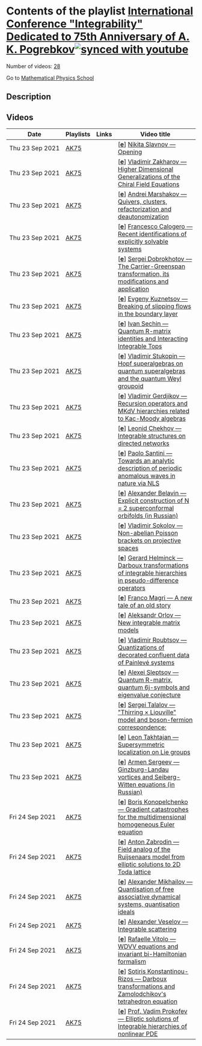 # Contents of the playlist [International Conference "Integrability" Dedicated to 75th Anniversary of A. K. Pogrebkov](https://www.youtube.com/playlist?list=PLLGkFbxve673YBRC8H2DunNGa1ECo5Y5V)[![synced with youtube](https://img.shields.io/github/last-commit/mathphysschool/mathphysschool.github.io/autoupdate1?label=synced%20with%20youtube)](#)

Number of videos: [28](#videos)

Go to [Mathematical Physics School](../README.md)

## Description



## Videos

|Date|Playlists|Links|Video title|
|---|---|---|---|
| Thu&nbsp;23&nbsp;Sep&nbsp;2021 | [AK75](../playlists/AK75 "International Conference &#34;Integrability&#34; Dedicated to 75th Anniversary of A. K. Pogrebkov") |  | [[**e**](https://studio.youtube.com/video/TH4d9KWUNsw/edit "Edit")] [Nikita Slavnov — Opening](https://www.youtube.com/watch?v=TH4d9KWUNsw&list=PLLGkFbxve673YBRC8H2DunNGa1ECo5Y5V) |
| Thu&nbsp;23&nbsp;Sep&nbsp;2021 | [AK75](../playlists/AK75 "International Conference &#34;Integrability&#34; Dedicated to 75th Anniversary of A. K. Pogrebkov") |  | [[**e**](https://studio.youtube.com/video/EUEE_qclP9A/edit "Edit")] [Vladimir Zakharov — Higher Dimensional Generalizations of the Chiral Field Equations](https://www.youtube.com/watch?v=EUEE_qclP9A&list=PLLGkFbxve673YBRC8H2DunNGa1ECo5Y5V) |
| Thu&nbsp;23&nbsp;Sep&nbsp;2021 | [AK75](../playlists/AK75 "International Conference &#34;Integrability&#34; Dedicated to 75th Anniversary of A. K. Pogrebkov") |  | [[**e**](https://studio.youtube.com/video/ZFpiT0Uixcg/edit "Edit")] [Andrei Marshakov — Quivers, clusters, refactorization and deautonomization](https://www.youtube.com/watch?v=ZFpiT0Uixcg&list=PLLGkFbxve673YBRC8H2DunNGa1ECo5Y5V) |
| Thu&nbsp;23&nbsp;Sep&nbsp;2021 | [AK75](../playlists/AK75 "International Conference &#34;Integrability&#34; Dedicated to 75th Anniversary of A. K. Pogrebkov") |  | [[**e**](https://studio.youtube.com/video/UIOHYv9yas0/edit "Edit")] [Francesco Calogero — Recent identifications of explicitly solvable systems](https://www.youtube.com/watch?v=UIOHYv9yas0&list=PLLGkFbxve673YBRC8H2DunNGa1ECo5Y5V "Recent identifications of explicitly solvable systems of nonlinear Ordinary &#013;Differential Equations (ODEs), Difference Equations (DEs) and other recursions") |
| Thu&nbsp;23&nbsp;Sep&nbsp;2021 | [AK75](../playlists/AK75 "International Conference &#34;Integrability&#34; Dedicated to 75th Anniversary of A. K. Pogrebkov") |  | [[**e**](https://studio.youtube.com/video/WSlzxHnLLAQ/edit "Edit")] [Sergei Dobrokhotov — The Carrier-Greenspan transformation, its modifications and application](https://www.youtube.com/watch?v=WSlzxHnLLAQ&list=PLLGkFbxve673YBRC8H2DunNGa1ECo5Y5V "The Carrier-Greenspan transformation, its modifications and application in problems about waves in basins with gentle shores.") |
| Thu&nbsp;23&nbsp;Sep&nbsp;2021 | [AK75](../playlists/AK75 "International Conference &#34;Integrability&#34; Dedicated to 75th Anniversary of A. K. Pogrebkov") |  | [[**e**](https://studio.youtube.com/video/lVWYOMRlblA/edit "Edit")] [Evgeny Kuznetsov — Breaking of slipping flows in the boundary layer](https://www.youtube.com/watch?v=lVWYOMRlblA&list=PLLGkFbxve673YBRC8H2DunNGa1ECo5Y5V) |
| Thu&nbsp;23&nbsp;Sep&nbsp;2021 | [AK75](../playlists/AK75 "International Conference &#34;Integrability&#34; Dedicated to 75th Anniversary of A. K. Pogrebkov") |  | [[**e**](https://studio.youtube.com/video/KVD0cuU60L4/edit "Edit")] [Ivan Sechin — Quantum R-matrix identities and Interacting Integrable Tops](https://www.youtube.com/watch?v=KVD0cuU60L4&list=PLLGkFbxve673YBRC8H2DunNGa1ECo5Y5V) |
| Thu&nbsp;23&nbsp;Sep&nbsp;2021 | [AK75](../playlists/AK75 "International Conference &#34;Integrability&#34; Dedicated to 75th Anniversary of A. K. Pogrebkov") |  | [[**e**](https://studio.youtube.com/video/47JAQOB04mk/edit "Edit")] [Vladimir Stukopin — Hopf superalgebras on quantum superalgebras and the quantum Weyl groupoid](https://www.youtube.com/watch?v=47JAQOB04mk&list=PLLGkFbxve673YBRC8H2DunNGa1ECo5Y5V) |
| Thu&nbsp;23&nbsp;Sep&nbsp;2021 | [AK75](../playlists/AK75 "International Conference &#34;Integrability&#34; Dedicated to 75th Anniversary of A. K. Pogrebkov") |  | [[**e**](https://studio.youtube.com/video/rLyqmacg4vk/edit "Edit")] [Vladimir Gerdjikov — Recursion operators and MKdV hierarchies related to Kac-Moody algebras](https://www.youtube.com/watch?v=rLyqmacg4vk&list=PLLGkFbxve673YBRC8H2DunNGa1ECo5Y5V) |
| Thu&nbsp;23&nbsp;Sep&nbsp;2021 | [AK75](../playlists/AK75 "International Conference &#34;Integrability&#34; Dedicated to 75th Anniversary of A. K. Pogrebkov") |  | [[**e**](https://studio.youtube.com/video/2AcvkgloSl8/edit "Edit")] [Leonid Chekhov —  Integrable structures on directed networks](https://www.youtube.com/watch?v=2AcvkgloSl8&list=PLLGkFbxve673YBRC8H2DunNGa1ECo5Y5V) |
| Thu&nbsp;23&nbsp;Sep&nbsp;2021 | [AK75](../playlists/AK75 "International Conference &#34;Integrability&#34; Dedicated to 75th Anniversary of A. K. Pogrebkov") |  | [[**e**](https://studio.youtube.com/video/FDqe5JklRYA/edit "Edit")] [Paolo Santini —  Towards an analytic description of periodic anomalous waves in nature via NLS](https://www.youtube.com/watch?v=FDqe5JklRYA&list=PLLGkFbxve673YBRC8H2DunNGa1ECo5Y5V) |
| Thu&nbsp;23&nbsp;Sep&nbsp;2021 | [AK75](../playlists/AK75 "International Conference &#34;Integrability&#34; Dedicated to 75th Anniversary of A. K. Pogrebkov") |  | [[**e**](https://studio.youtube.com/video/KCyKMpWgsoA/edit "Edit")] [Alexander Belavin —  Explicit construction of N = 2 superconformal orbifolds (in Russian)](https://www.youtube.com/watch?v=KCyKMpWgsoA&list=PLLGkFbxve673YBRC8H2DunNGa1ECo5Y5V) |
| Thu&nbsp;23&nbsp;Sep&nbsp;2021 | [AK75](../playlists/AK75 "International Conference &#34;Integrability&#34; Dedicated to 75th Anniversary of A. K. Pogrebkov") |  | [[**e**](https://studio.youtube.com/video/Mfhuj9Q_UQQ/edit "Edit")] [Vladimir Sokolov — Non-abelian Poisson brackets on projective spaces](https://www.youtube.com/watch?v=Mfhuj9Q_UQQ&list=PLLGkFbxve673YBRC8H2DunNGa1ECo5Y5V) |
| Thu&nbsp;23&nbsp;Sep&nbsp;2021 | [AK75](../playlists/AK75 "International Conference &#34;Integrability&#34; Dedicated to 75th Anniversary of A. K. Pogrebkov") |  | [[**e**](https://studio.youtube.com/video/r4doXqpUA0M/edit "Edit")] [Gerard Helminck — Darboux transformations of integrable hierarchies in  pseudo-difference operators](https://www.youtube.com/watch?v=r4doXqpUA0M&list=PLLGkFbxve673YBRC8H2DunNGa1ECo5Y5V) |
| Thu&nbsp;23&nbsp;Sep&nbsp;2021 | [AK75](../playlists/AK75 "International Conference &#34;Integrability&#34; Dedicated to 75th Anniversary of A. K. Pogrebkov") |  | [[**e**](https://studio.youtube.com/video/Ibf4QhzZC70/edit "Edit")] [Franco Magri —  A new tale of an old story](https://www.youtube.com/watch?v=Ibf4QhzZC70&list=PLLGkFbxve673YBRC8H2DunNGa1ECo5Y5V) |
| Thu&nbsp;23&nbsp;Sep&nbsp;2021 | [AK75](../playlists/AK75 "International Conference &#34;Integrability&#34; Dedicated to 75th Anniversary of A. K. Pogrebkov") |  | [[**e**](https://studio.youtube.com/video/MVPx_cAWaE8/edit "Edit")] [Aleksandr Orlov — New integrable matrix models](https://www.youtube.com/watch?v=MVPx_cAWaE8&list=PLLGkFbxve673YBRC8H2DunNGa1ECo5Y5V) |
| Thu&nbsp;23&nbsp;Sep&nbsp;2021 | [AK75](../playlists/AK75 "International Conference &#34;Integrability&#34; Dedicated to 75th Anniversary of A. K. Pogrebkov") |  | [[**e**](https://studio.youtube.com/video/73G-a7eiPzQ/edit "Edit")] [Vladimir Roubtsov — Quantizations of decorated confluent data of Painlevé systems](https://www.youtube.com/watch?v=73G-a7eiPzQ&list=PLLGkFbxve673YBRC8H2DunNGa1ECo5Y5V "Quantizations of decorated confluent data of Painlevé systems and degenerations of Del Pezzo surfaces") |
| Thu&nbsp;23&nbsp;Sep&nbsp;2021 | [AK75](../playlists/AK75 "International Conference &#34;Integrability&#34; Dedicated to 75th Anniversary of A. K. Pogrebkov") |  | [[**e**](https://studio.youtube.com/video/yY_jZGE8f_8/edit "Edit")] [Alexei Sleptsov —  Quantum R-matrix, quantum 6j-symbols and eigenvalue conjecture](https://www.youtube.com/watch?v=yY_jZGE8f_8&list=PLLGkFbxve673YBRC8H2DunNGa1ECo5Y5V) |
| Thu&nbsp;23&nbsp;Sep&nbsp;2021 | [AK75](../playlists/AK75 "International Conference &#34;Integrability&#34; Dedicated to 75th Anniversary of A. K. Pogrebkov") |  | [[**e**](https://studio.youtube.com/video/Rmd0Vh4VQJ8/edit "Edit")] [Sergei Talalov — &#34;Thirring × Liouville&#34; model and boson-fermion correspondence:](https://www.youtube.com/watch?v=Rmd0Vh4VQJ8&list=PLLGkFbxve673YBRC8H2DunNGa1ECo5Y5V "&#34;Thirring × Liouville&#34; model and boson-fermion correspondence: the application to string-like dynamical systems") |
| Thu&nbsp;23&nbsp;Sep&nbsp;2021 | [AK75](../playlists/AK75 "International Conference &#34;Integrability&#34; Dedicated to 75th Anniversary of A. K. Pogrebkov") |  | [[**e**](https://studio.youtube.com/video/eXvjhc99XRY/edit "Edit")] [Leon Takhtajan — Supersymmetric localization on Lie groups](https://www.youtube.com/watch?v=eXvjhc99XRY&list=PLLGkFbxve673YBRC8H2DunNGa1ECo5Y5V) |
| Thu&nbsp;23&nbsp;Sep&nbsp;2021 | [AK75](../playlists/AK75 "International Conference &#34;Integrability&#34; Dedicated to 75th Anniversary of A. K. Pogrebkov") |  | [[**e**](https://studio.youtube.com/video/jprg21D52WE/edit "Edit")] [Armen Sergeev —  Ginzburg-Landau vortices and Seiberg-Witten equations (in Russian)](https://www.youtube.com/watch?v=jprg21D52WE&list=PLLGkFbxve673YBRC8H2DunNGa1ECo5Y5V) |
| Fri&nbsp;24&nbsp;Sep&nbsp;2021 | [AK75](../playlists/AK75 "International Conference &#34;Integrability&#34; Dedicated to 75th Anniversary of A. K. Pogrebkov") |  | [[**e**](https://studio.youtube.com/video/3mquniSmMBY/edit "Edit")] [Boris Konopelchenko — Gradient catastrophes for the multidimensional homogeneous Euler equation](https://www.youtube.com/watch?v=3mquniSmMBY&list=PLLGkFbxve673YBRC8H2DunNGa1ECo5Y5V) |
| Fri&nbsp;24&nbsp;Sep&nbsp;2021 | [AK75](../playlists/AK75 "International Conference &#34;Integrability&#34; Dedicated to 75th Anniversary of A. K. Pogrebkov") |  | [[**e**](https://studio.youtube.com/video/RKK1RUURn8w/edit "Edit")] [Anton Zabrodin —  Field analog of the Ruijsenaars model from elliptic solutions to 2D Toda lattice](https://www.youtube.com/watch?v=RKK1RUURn8w&list=PLLGkFbxve673YBRC8H2DunNGa1ECo5Y5V) |
| Fri&nbsp;24&nbsp;Sep&nbsp;2021 | [AK75](../playlists/AK75 "International Conference &#34;Integrability&#34; Dedicated to 75th Anniversary of A. K. Pogrebkov") |  | [[**e**](https://studio.youtube.com/video/8lAGdBLCBh4/edit "Edit")] [Alexander Mikhailov —  Quantisation of free associative dynamical systems, quantisation ideals](https://www.youtube.com/watch?v=8lAGdBLCBh4&list=PLLGkFbxve673YBRC8H2DunNGa1ECo5Y5V) |
| Fri&nbsp;24&nbsp;Sep&nbsp;2021 | [AK75](../playlists/AK75 "International Conference &#34;Integrability&#34; Dedicated to 75th Anniversary of A. K. Pogrebkov") |  | [[**e**](https://studio.youtube.com/video/XcQaRPp-mtU/edit "Edit")] [Alexander Veselov — Integrable scattering](https://www.youtube.com/watch?v=XcQaRPp-mtU&list=PLLGkFbxve673YBRC8H2DunNGa1ECo5Y5V) |
| Fri&nbsp;24&nbsp;Sep&nbsp;2021 | [AK75](../playlists/AK75 "International Conference &#34;Integrability&#34; Dedicated to 75th Anniversary of A. K. Pogrebkov") |  | [[**e**](https://studio.youtube.com/video/-AfhSjcIMv0/edit "Edit")] [Rafaelle Vitolo — WDVV equations and invariant bi-Hamiltonian formalism](https://www.youtube.com/watch?v=-AfhSjcIMv0&list=PLLGkFbxve673YBRC8H2DunNGa1ECo5Y5V) |
| Fri&nbsp;24&nbsp;Sep&nbsp;2021 | [AK75](../playlists/AK75 "International Conference &#34;Integrability&#34; Dedicated to 75th Anniversary of A. K. Pogrebkov") |  | [[**e**](https://studio.youtube.com/video/zEGaKxDBcY8/edit "Edit")] [Sotiris Konstantinou-Rizos — Darboux transformations and Zamolodchikov's tetrahedron equation](https://www.youtube.com/watch?v=zEGaKxDBcY8&list=PLLGkFbxve673YBRC8H2DunNGa1ECo5Y5V) |
| Fri&nbsp;24&nbsp;Sep&nbsp;2021 | [AK75](../playlists/AK75 "International Conference &#34;Integrability&#34; Dedicated to 75th Anniversary of A. K. Pogrebkov") |  | [[**e**](https://studio.youtube.com/video/0uNULk5I6ME/edit "Edit")] [Prof. Vadim Prokofev — Elliptic solutions of Integrable hierarchies of nonlinear PDE](https://www.youtube.com/watch?v=0uNULk5I6ME&list=PLLGkFbxve673YBRC8H2DunNGa1ECo5Y5V) |
